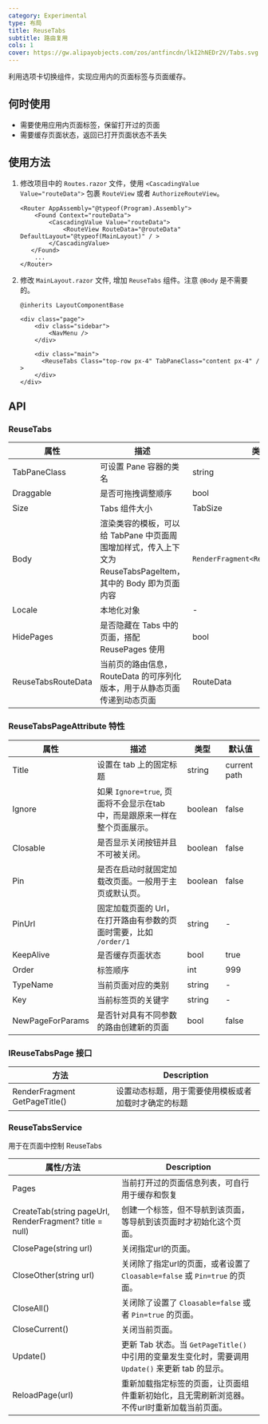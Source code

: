 ```yaml
---
category: Experimental
type: 布局
title: ReuseTabs
subtitle: 路由复用
cols: 1
cover: https://gw.alipayobjects.com/zos/antfincdn/lkI2hNEDr2V/Tabs.svg
---
```


利用选项卡切换组件，实现应用内的页面标签与页面缓存。

## 何时使用

- 需要使用应用内页面标签，保留打开过的页面
- 需要缓存页面状态，返回已打开页面状态不丢失

## 使用方法

1. 修改项目中的 `Routes.razor` 文件，使用 `<CascadingValue Value="routeData">` 包裹 `RouteView` 或者 `AuthorizeRouteView`。

   ```razor
   <Router AppAssembly="@typeof(Program).Assembly">
       <Found Context="routeData">
           <CascadingValue Value="routeData">
               <RouteView RouteData="@routeData" DefaultLayout="@typeof(MainLayout)" / >
           </CascadingValue>
      </Found>
       ...
   </Router>
   ```

2. 修改 `MainLayout.razor` 文件, 增加 `ReuseTabs` 组件。注意 `@Body` 是不需要的。

   ```razor
   @inherits LayoutComponentBase

   <div class="page">
       <div class="sidebar">
           <NavMenu />
       </div>

       <div class="main">
         <ReuseTabs Class="top-row px-4" TabPaneClass="content px-4" / >
       </div>
   </div>

   ```

## API

### ReuseTabs

| 属性 | 描述 | 类型 | 默认值 | 
| --- | --- | --- | --- |
| TabPaneClass | 可设置 Pane 容器的类名 | string | --- |
| Draggable | 是否可拖拽调整顺序 | bool | false |
| Size | Tabs 组件大小 | TabSize | - |
| Body | 渲染类容的模板，可以给 TabPane 中页面周围增加样式，传入上下文为 ReuseTabsPageItem，其中的 Body 即为页面内容 | `RenderFragment<ReuseTabsPageItem>` | context => context.Body |
| Locale | 本地化对象 | - | - |
| HidePages | 是否隐藏在 Tabs 中的页面，搭配 ReusePages 使用 | bool | false |
| ReuseTabsRouteData | 当前页的路由信息，RouteData 的可序列化版本，用于从静态页面传递到动态页面 | RouteData | - |

### ReuseTabsPageAttribute 特性

| 属性 | 描述 | 类型 | 默认值 | 
| --- | --- | --- | --- |
| Title | 设置在 tab 上的固定标题 | string | current path |
| Ignore | 如果 `Ignore=true`, 页面将不会显示在tab中，而是跟原来一样在整个页面展示。 | boolean | false |
| Closable | 是否显示关闭按钮并且不可被关闭。 | boolean | false |
| Pin | 是否在启动时就固定加载改页面。一般用于主页或默认页。 | boolean | false |
| PinUrl | 固定加载页面的 Url，在打开路由有参数的页面时需要，比如 `/order/1` | string | - |
| KeepAlive| 是否缓存页面状态 | bool | true |
| Order | 标签顺序 | int | 999 |
| TypeName | 当前页面对应的类别 | string | - |
| Key | 当前标签页的关键字 | string | - |
| NewPageForParams | 是否针对具有不同参数的路由创建新的页面 | bool | false |

### IReuseTabsPage 接口

| 方法 | Description | 
| --- | --- | 
| RenderFragment GetPageTitle() | 设置动态标题，用于需要使用模板或者加载时才确定的标题 |


### ReuseTabsService

用于在页面中控制 ReuseTabs

| 属性/方法 | Description | 
| --- | --- | 
| Pages | 当前打开过的页面信息列表，可自行用于缓存和恢复 | 
| CreateTab(string pageUrl, RenderFragment? title = null) | 创建一个标签，但不导航到该页面，等导航到该页面时才初始化这个页面。|
| ClosePage(string url) | 关闭指定url的页面。 |
| CloseOther(string url) | 关闭除了指定url的页面，或者设置了 `Cloasable=false` 或 `Pin=true` 的页面。 |
| CloseAll() | 关闭除了设置了 `Cloasable=false` 或者 `Pin=true` 的页面。  |
| CloseCurrent() | 关闭当前页面。 |
| Update() | 更新 Tab 状态。当 `GetPageTitle()` 中引用的变量发生变化时，需要调用 `Update()` 来更新 tab 的显示。 |
| ReloadPage(url) | 重新加载指定标签的页面，让页面组件重新初始化，且无需刷新浏览器。不传url时重新加载当前页面。 | 